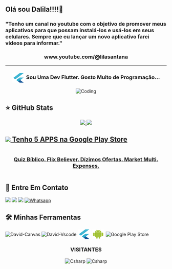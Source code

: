 ## Olá sou Dalila!!!!👋
<div align="center">
  <h3 align="left">"Tenho um canal no youtube com o objetivo de promover meus aplicativos para que possam instalá-los e usá-los em seus celulares. Sempre que eu lançar um novo aplicativo farei vídeos para informar."</h3>   
  <h3 align="center">www.youtube.com/@lilasantana</h3>
</div> 
   <hr>
<div align="center"> 
<h3> <img align="center" alt="Flutter" height="30" width="40" src="https://raw.githubusercontent.com/devicons/devicon/9f4f5cdb393299a81125eb5127929ea7bfe42889/icons/flutter/flutter-original.svg"> Sou Uma Dev Flutter. Gosto Muito de Programação...</h3>  
<img align="center" alt="Coding" width="400" src="https://cdn.dribbble.com/users/2704414/screenshots/7466903/media/b08ab576316bd4582fef189f471cd9e5.gif">
</div> 

## ⭐ GitHub Stats

<div align="center">
  <a href="https://github.com/DalilaDeveloperMobile">
  <img height="186em" src="https://github-readme-stats.vercel.app/api?username=DalilaDeveloperMobile&show_icons=true&theme=vue&include_all_commits=true&count_private=true"/>
  <img height="186em" src="https://github-readme-stats.vercel.app/api/top-langs/?username=DalilaDeveloperMobile&layout=compact&langs_count=7&theme=vue"/>   
</div>

##  <img src="https://media.giphy.com/media/ObNTw8Uzwy6KQ/giphy.gif" width="30px">&nbsp;Tenho 5 APPS na Google Play Store 

<div align="center" style="display: inline-block">
  <h3> 
    <a href="https://play.google.com/store/apps/details?id=br.com.dev.quiz_biblico" target="_blank"> 
    Quiz Bíblico.  
    </a>
    <a href="https://play.google.com/store/apps/details?id=br.com.dev.flix_believer" target="_blank"> 
    Flix Believer. 
    </a>
    <a href="https://play.google.com/store/apps/details?id=br.com.dev.dizimos_ofertas" target="_blank"> 
    Dízimos Ofertas. 
    </a>
    <a href="https://play.google.com/store/apps/details?id=br.com.dev.market_multi" target="_blank"> 
    Market Multi. 
    </a>
    <a href="https://play.google.com/store/apps/details?id=br.com.dev.expenses" target="_blank"> 
    Expenses. 
    </a>
  </h3>
</div>
  
##  🤝 Entre Em Contato
 
<div align="center"  style="display: inline-block">
  <a href="https://www.linkedin.com/in/dalila-cust%C3%B3dio-046076181/" target="_blank"><img src="https://img.shields.io/badge/-LinkedIn-%230077B5?style=for-the-badge&logo=linkedin&logoColor=white" target="_blank"></a> 
  <a href = "mailto:dalila.dalila70@gmail.com"><img src="https://img.shields.io/badge/Gmail-D14836?style=for-the-badge&logo=gmail&logoColor=white" target="_blank"></a>
  <a href="https://instagram.com/dalila.dalila70" target="_blank"><img src="https://img.shields.io/badge/-Instagram-%23E4405F?style=for-the-badge&logo=instagram&logoColor=white" target="_blank"></a>
  <a target="_blank" href="https://api.whatsapp.com/send?phone=5588997138541"><img  alt="Whatsapp" width="117px" src="https://img.shields.io/badge/WhatsApp-25D366?style=for-the-badge&logo=whatsapp&logoColor=white"/></a> 
</div>
 
##  🛠️ Minhas Ferramentas

  <div style="display: inline-block">
  <img align="center" alt="David-Canvas" height="30" width="40" src="https://cdn.jsdelivr.net/gh/devicons/devicon/icons/canva/canva-original.svg" />
  <img align="center" alt="David-Vscode" height="30" width="40" src="https://cdn.jsdelivr.net/gh/devicons/devicon/icons/vscode/vscode-original.svg" />
  <img align="center" alt="Flutter" height="30" width="40" src="https://raw.githubusercontent.com/devicons/devicon/9f4f5cdb393299a81125eb5127929ea7bfe42889/icons/flutter/flutter-original.svg">
  <img align="center" alt="android studio" height="30" width="40" src="https://raw.githubusercontent.com/devicons/devicon/9f4f5cdb393299a81125eb5127929ea7bfe42889/icons/android/android-original.svg">
  <img align="center" alt="Google Play Store" height="30" width="30" src="https://c.clc2l.com/t/g/o/google-playstore-Iauj7q.png"><br>
</div>
 
    
  
 <div align="center">
  <h3 align="center">VISITANTES</h3>  
  <img align="center" alt="Csharp" height="30" width="150" src="https://img.shields.io/github/followers/DalilaDeveloperMobile?label=follow&style=social&logoColor=black" /> 
  <img align="center" alt="Csharp" height="30" width="150" src="https://komarev.com/ghpvc/?username=DalilaDeveloperMobile&color=green" alt="DalilaDeveloperMobile" /> <br>
 </div>    
 
  
   
